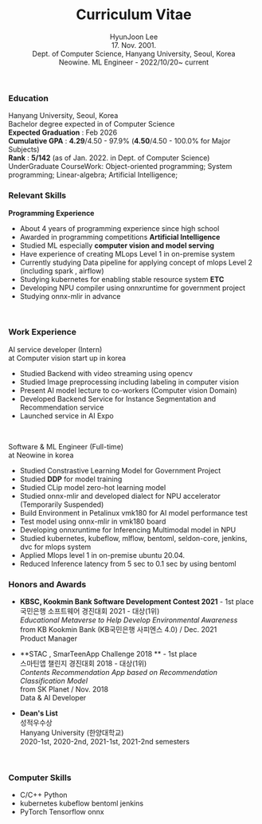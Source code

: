 <div align="center">

# Curriculum Vitae
HyunJoon Lee <br> 17. Nov. 2001. <br>
Dept. of Computer Science, Hanyang University, Seoul, Korea <br>
Neowine. ML Engineer - 2022/10/20~ current

</div>

<br>

### Education
Hanyang University, Seoul, Korea <br>
Bachelor degree expected in of Computer Science <br>
**Expected Graduation** : Feb 2026 <br>
**Cumulative GPA** : **4.29**/4.50 - 97.9% (**4.50**/4.50 - 100.0% for Major Subjects) <br>
**Rank** : **5/142** (as of Jan. 2022. in Dept. of Computer Science)
UnderGraduate CourseWork: Object-oriented programming; System programming; Linear-algebra; Artificial Intelligence; 
<br>

### Relevant Skills
**Programming Experience**
- About 4 years of programming experience since high school
- Awarded in programming competitions
**Artificial Intelligence**
- Studied ML especially **computer vision and model serving**
- Have experience of creating MLops Level 1 in on-premise system
- Currently studying Data pipeline for applying concept of mlops Level 2 (including spark , airflow)
- Studying kubernetes for enabling stable resource system
**ETC**
- Developing NPU compiler using onnxruntime for government project
- Studying onnx-mlir in advance

<br>

### Work Experience
AI service developer (Intern) <br> at Computer vision start up in korea
- Studied Backend with video streaming using opencv 
- Studied Image preprocessing including labeling in computer vision
- Present AI model lecture to co-workers (Computer vision Domain) 
- Developed Backend Service for Instance Segmentation and Recommendation service
- Launched service in AI Expo
<br>

Software & ML Engineer (Full-time) <br> at Neowine in korea
- Studied Constrastive Learning Model for Government Project
- Studied **DDP** for model training
- Studied CLip model zero-hot learning model
- Studied onnx-mlir and developed dialect for NPU accelerator (Temporarily Suspended)
- Build Environment in Petalinux vmk180 for AI model performance test
- Test model using onnx-mlir in vmk180 board
- Developing onnxruntime for Inferencing Multimodal model in NPU
- Studied kubernetes, kubeflow, mlflow, bentoml, seldon-core, jenkins, dvc for mlops system
- Applied Mlops level 1 in on-premise ubuntu 20.04.
- Reduced Inference latency from 5 sec to 0.1 sec by using bentoml

  
### Honors and Awards

- **KBSC, Kookmin Bank Software Development Contest 2021** - 1st place
<br> 국민은행 소프트웨어 경진대회 2021 - 대상(1위)
<br> *Educational Metaverse to Help Develop Environmental Awareness*
<br> from KB Kookmin Bank (KB국민은행 사피엔스 4.0) / Dec. 2021 
<br> Product Manager

- **STAC , SmarTeenApp Challenge 2018 ** - 1st place
<br> 스마틴앱 챌린지 경진대회 2018 - 대상(1위)
<br> *Contents Recommendation App based on Recommendation Classification Model*
<br> from SK Planet / Nov. 2018
<br> Data & AI Developer 


- **Dean's List** 
<br> 성적우수상
<br> Hanyang University (한양대학교)
<br> 2020-1st, 2020-2nd, 2021-1st, 2021-2nd semesters

<br>

### Computer Skills
- C/C++ Python 
- kubernetes kubeflow bentoml jenkins
- PyTorch Tensorflow onnx 
